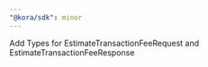 ```yaml
---
"@kora/sdk": minor
---
```


Add Types for EstimateTransactionFeeRequest and EstimateTransactionFeeResponse
